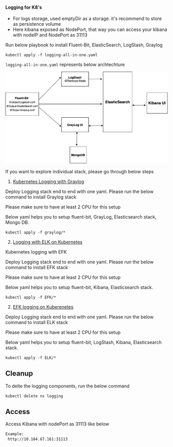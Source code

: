 #### Logging for K8's

- For logs storage, used emptyDir as a storage. it's recommend to store as persistence volume
- Here kibana exposed as NodePort, that way you can access your kibana with nodeIP and NodePort as 31113

Run below playbook to install Fluent-Bit, ElasticSearch, LogStash, Graylog

```
kubectl apply -f logging-all-in-one.yaml
```

`logging-all-in-one.yaml` represents below archtechture 

![logging-arch](./Logging-Arch.png)


If you want to explore individual stack, please go through below steps 


1. [Kubernetes Logging with Graylog](https://github.com/angudadevops/k8s_addons/tree/master/logging/graylog)

Deploy Logging stack end to end with one yaml. Please run the below command to install Graylog stack

   Please make sure to have at least 2 CPU for this setup

   Below yaml helps you to setup fluent-bit, GrayLog, Elasticsearch stack, Mongo DB.
   ```
   kubectl apply -f graylog/*
   ```


2. [Logging with ELK on Kubernetes](https://github.com/angudadevops/k8s_addons/tree/master/logging/ELK)

Kubernetes logging with EFK

Deploy Logging stack end to end with one yaml. Please run the below command to install EFK stack 

   Please make sure to have at least 2 CPU for this setup
 
   Below yaml helps you to setup fluent-bit, Kibana, Elasticsearch stack. 
   ```
   kubectl apply -f EFK/*
   ``` 
2. [EFK logging on Kuberenetes](https://github.com/angudadevops/k8s_addons/tree/master/logging/EFK)

Deploy Logging stack end to end with one yaml. Please run the below command to install ELK stack

   Please make sure to have at least 2 CPU for this setup

   Below yaml helps you to setup fluent-bit, LogStash, Kibana, Elasticsearch stack.
   ```
   kubectl apply -f ELK/*
   ```
## Cleanup

To delte the logging components, run the below command
  ```
  kubectl delete ns logging
  ```

## Access
Access Kibana with nodePort as 31113 like below 

  ```
  Example: 
   http://10.104.67.161:31113
  ```
